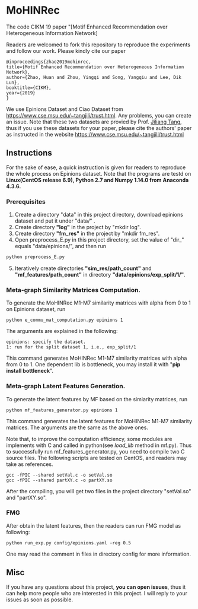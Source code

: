 # MoHINRec
The code CIKM 19 paper "[Motif Enhanced Recommendation over Heterogeneous Information Network]

Readers are welcomed to fork this repository to reproduce the experiments and follow our work. Please kindly cite our paper

    @inproceedings{zhao2019mohinrec,
    title={Motif Enhanced Recommendation over Heterogeneous Information Network},
    author={Zhao, Huan and Zhou, Yingqi and Song, Yangqiu and Lee, Dik Lun},
    booktitle={CIKM},
    year={2019}
    }
    
We use Epinions Dataset and Ciao Dataset from https://www.cse.msu.edu/~tangjili/trust.html. Any problems, you can create an issue. Note that these two datasets are provied by Prof. [Jiliang Tang](https://www.cse.msu.edu/~tangjili/trust.html), thus if you use these datasets for your paper, please cite the authors' paper as instructed in the website https://www.cse.msu.edu/~tangjili/trust.html 

## Instructions

For the sake of ease, a quick instruction is given for readers to reproduce the whole process on Epinions dataset. Note that the programs are testd on **Linux(CentOS release 6.9), Python 2.7 and Numpy 1.14.0 from Anaconda 4.3.6.**

### Prerequisites

1. Create a directory "data" in this project directory, download epinions dataset and put it under "data/" .
2. Create directory **"log"** in the project by "mkdir log".
3. Create directory **"fm\_res"** in the project by "mkdir fm\_res".
4. Open preprocess_E.py in this project directory, set the value of "dir_" equals "data/epinions/", and then run 
```python
python preprocess_E.py
```
5. Iteratively create directories **"sim_res/path_count"** and **"mf_features/path_count"** in directory **"data/epinions/exp_split/1/"**.
### Meta-graph Similarity Matrices Computation.
To generate the MoHINRec M1-M7 similarity matrices with alpha from 0 to 1 on Epinions dataset, run

	python e_commu_mat_computation.py epinions 1
The arguments are explained in the following:
	
	epinions: specify the dataset.
	1: run for the split dataset 1, i.e., exp_split/1
This command generates MoHINRec M1-M7 similarity matrices with alpha from 0 to 1. One dependent lib is bottleneck, you may install it with "**pip install bottleneck**".

### Meta-graph Latent Features Generation.
To generate the latent features by MF based on the simiarity matrices, run
    
    python mf_features_generator.py epinions 1

This command generates the latent features for MoHINRec M1-M7 similarity matrices. The arguments are the same as the above ones.

Note that, to improve the computation efficiency, some modules are implements with C and called in python(see *load_lib* method in mf.py). Thus to successfully run mf\_features\_generator.py, you need to compile two C source files. The following scripts are tested on CentOS, and readers may take as references.

	gcc -fPIC --shared setVal.c -o setVal.so
	gcc -fPIC --shared partXY.c -o partXY.so

After the compiling, you will get two files in the project directory "setVal.so" and "partXY.so".

### FMG
After obtain the latent features, then the readers can run FMG model as following:
    
    python run_exp.py config/epinions.yaml -reg 0.5

One may read the comment in files in directory config for more information.

## Misc
If you have any questions about this project, **you can open issues**, thus it can help more people who are interested in this project.
I will reply to your issues as soon as possible.
